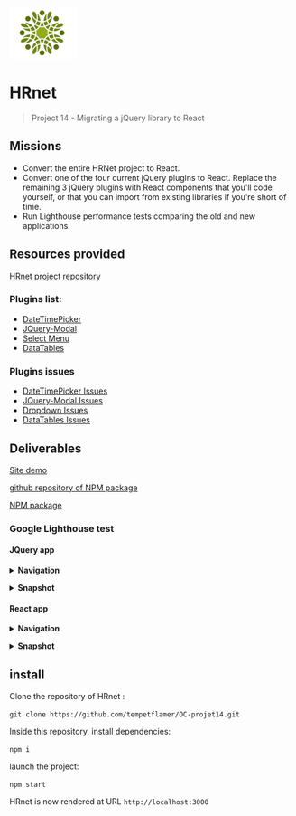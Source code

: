 ![logo](https://raw.githubusercontent.com/tempetflamer/Assets/main/oc/oc14/logo/logo_120_compressed.png)

# HRnet

> Project 14 - Migrating a jQuery library to React

## Missions

- Convert the entire HRNet project to React.
- Convert one of the four current jQuery plugins to React. Replace the remaining 3 jQuery plugins with React components that you'll code yourself, or that you can import from existing libraries if you're short of time.
- Run Lighthouse performance tests comparing the old and new applications.

## Resources provided

[HRnet project repository](https://github.com/OpenClassrooms-Student-Center/P12_Front-end)

### Plugins list:

- [DateTimePicker](https://github.com/xdan/datetimepicker)
- [JQuery-Modal](https://github.com/kylefox/jquery-modal)
- [Select Menu](https://github.com/jquery/jquery-ui/blob/main/ui/widgets/selectmenu.js)
- [DataTables](https://github.com/DataTables/DataTables)

### Plugins issues

- [DateTimePicker Issues](https://github.com/OpenClassrooms-Student-Center/P12_Front-end/issues/1)
- [JQuery-Modal Issues](https://github.com/OpenClassrooms-Student-Center/P12_Front-end/issues/3)
- [Dropdown Issues](https://github.com/OpenClassrooms-Student-Center/P12_Front-end/issues/4)
- [DataTables Issues](https://github.com/OpenClassrooms-Student-Center/P12_Front-end/issues/2)

## Deliverables

[Site demo](https://hrnet-wh.netlify.app/)

[github repository of NPM package](https://github.com/tempetflamer/dropdown_library)

[NPM package](https://www.npmjs.com/package/custom_dropdown_comp)

### Google Lighthouse test

#### JQuery app

**<details><summary>Navigation</summary>**

Create employee page

- Desktop [JSON](https://minhaskamal.github.io/DownGit/#/home?url=https://github.com/tempetflamer/Assets/blob/main/oc/oc14/lighthouse/jquery/hrnet_create_employee_nav_desktop.json) | [HTML](https://minhaskamal.github.io/DownGit/#/home?url=https://github.com/tempetflamer/Assets/blob/main/oc/oc14/lighthouse/jquery/hrnet_create_employee_nav_desktop.html) | [PDF resume](https://minhaskamal.github.io/DownGit/#/home?url=https://github.com/tempetflamer/Assets/blob/main/oc/oc14/lighthouse/jquery/hrnet_create_employee_nav_desktop_resume-compressed.pdf) | [PDF expended](https://minhaskamal.github.io/DownGit/#/home?url=https://github.com/tempetflamer/Assets/blob/main/oc/oc14/lighthouse/jquery/hrnet_create_employee_nav_desktop-compressed.pdf)
- Mobile [JSON](https://minhaskamal.github.io/DownGit/#/home?url=https://github.com/tempetflamer/Assets/blob/main/oc/oc14/lighthouse/jquery/hrnet_create_employee_nav_mobile.json) | [HTML](https://minhaskamal.github.io/DownGit/#/home?url=https://github.com/tempetflamer/Assets/blob/main/oc/oc14/lighthouse/jquery/hrnet_create_employee_nav_mobile.html) | [PDF resume](https://minhaskamal.github.io/DownGit/#/home?url=https://github.com/tempetflamer/Assets/blob/main/oc/oc14/lighthouse/jquery/hrnet_create_employee_nav_mobile_resume-compressed.pdf) | [PDF expended](https://minhaskamal.github.io/DownGit/#/home?url=https://github.com/tempetflamer/Assets/blob/main/oc/oc14/lighthouse/jquery/hrnet_create_employee_nav_mobile-compressed.pdf)

List employees page

- Desktop [JSON](https://minhaskamal.github.io/DownGit/#/home?url=https://github.com/tempetflamer/Assets/blob/main/oc/oc14/lighthouse/jquery/hrnet_list_employee_nav_desktop.json) | [HTML](https://minhaskamal.github.io/DownGit/#/home?url=https://github.com/tempetflamer/Assets/blob/main/oc/oc14/lighthouse/jquery/hrnet_list_employee_nav_desktop.html) | [PDF resume](https://minhaskamal.github.io/DownGit/#/home?url=https://github.com/tempetflamer/Assets/blob/main/oc/oc14/lighthouse/jquery/hrnet_list_employee_nav_desktop_resume-compressed.pdf) | [PDF expended](https://minhaskamal.github.io/DownGit/#/home?url=https://github.com/tempetflamer/Assets/blob/main/oc/oc14/lighthouse/jquery/hrnet_list_employee_nav_desktop-compressed.pdf)
- Mobile [JSON](https://minhaskamal.github.io/DownGit/#/home?url=https://github.com/tempetflamer/Assets/blob/main/oc/oc14/lighthouse/jquery/hrnet_list_employee_nav_mobile.json) | [HTML](https://minhaskamal.github.io/DownGit/#/home?url=https://github.com/tempetflamer/Assets/blob/main/oc/oc14/lighthouse/jquery/hrnet_list_employee_nav_mobile.html) | [PDF resume](https://minhaskamal.github.io/DownGit/#/home?url=https://github.com/tempetflamer/Assets/blob/main/oc/oc14/lighthouse/jquery/hrnet_list_employee_nav_mobile_resume-compressed.pdf) | [PDF expended](https://minhaskamal.github.io/DownGit/#/home?url=https://github.com/tempetflamer/Assets/blob/main/oc/oc14/lighthouse/jquery/hrnet_list_employee_nav_mobile-compressed.pdf)

</details>

**<details><summary>Snapshot</summary>**

Create employee page

- Desktop [JSON](https://minhaskamal.github.io/DownGit/#/home?url=https://github.com/tempetflamer/Assets/blob/main/oc/oc14/lighthouse/jquery/hrnet_create_employee_snap_desktop.json) | [HTML](https://minhaskamal.github.io/DownGit/#/home?url=https://github.com/tempetflamer/Assets/blob/main/oc/oc14/lighthouse/jquery/hrnet_create_employee_snap_desktop.html) | [PDF resume](https://minhaskamal.github.io/DownGit/#/home?url=https://github.com/tempetflamer/Assets/blob/main/oc/oc14/lighthouse/jquery/hrnet_create_employee_snap_desktop_resume-compressed.pdf) | [PDF expended](https://minhaskamal.github.io/DownGit/#/home?url=https://github.com/tempetflamer/Assets/blob/main/oc/oc14/lighthouse/jquery/hrnet_create_employee_snap_desktop-compressed.pdf)
- Mobile [JSON](https://minhaskamal.github.io/DownGit/#/home?url=https://github.com/tempetflamer/Assets/blob/main/oc/oc14/lighthouse/jquery/hrnet_create_employee_snap_mobile.json) | [HTML](https://minhaskamal.github.io/DownGit/#/home?url=https://github.com/tempetflamer/Assets/blob/main/oc/oc14/lighthouse/jquery/hrnet_create_employee_snap_mobile.html) | [PDF resume](https://minhaskamal.github.io/DownGit/#/home?url=https://github.com/tempetflamer/Assets/blob/main/oc/oc14/lighthouse/jquery/hrnet_create_employee_snap_mobile_resume-compressed.pdf) | [PDF expended](https://minhaskamal.github.io/DownGit/#/home?url=https://github.com/tempetflamer/Assets/blob/main/oc/oc14/lighthouse/jquery/hrnet_create_employee_snap_mobile-compressed.pdf)

List employees page

- Desktop [JSON](https://minhaskamal.github.io/DownGit/#/home?url=https://github.com/tempetflamer/Assets/blob/main/oc/oc14/lighthouse/jquery/hrnet_list_employee_snap_desktop.json) | [HTML](https://minhaskamal.github.io/DownGit/#/home?url=https://github.com/tempetflamer/Assets/blob/main/oc/oc14/lighthouse/jquery/hrnet_list_employee_snap_desktop.html) | [PDF resume](https://minhaskamal.github.io/DownGit/#/home?url=https://github.com/tempetflamer/Assets/blob/main/oc/oc14/lighthouse/jquery/hrnet_list_employee_snap_desktop_resume-compressed.pdf) | [PDF expended](https://minhaskamal.github.io/DownGit/#/home?url=https://github.com/tempetflamer/Assets/blob/main/oc/oc14/lighthouse/jquery/hrnet_list_employee_snap_desktop-compressed.pdf)
- Mobile [JSON](https://minhaskamal.github.io/DownGit/#/home?url=https://github.com/tempetflamer/Assets/blob/main/oc/oc14/lighthouse/jquery/hrnet_list_employee_snap_mobile.json) | [HTML](https://minhaskamal.github.io/DownGit/#/home?url=https://github.com/tempetflamer/Assets/blob/main/oc/oc14/lighthouse/jquery/hrnet_list_employee_snap_mobile.html) | [PDF resume](https://minhaskamal.github.io/DownGit/#/home?url=https://github.com/tempetflamer/Assets/blob/main/oc/oc14/lighthouse/jquery/hrnet_list_employee_snap_mobile_resume-compressed.pdf) | [PDF expended](https://minhaskamal.github.io/DownGit/#/home?url=https://github.com/tempetflamer/Assets/blob/main/oc/oc14/lighthouse/jquery/hrnet_list_employee_snap_mobile-compressed.pdf)

</details>

#### React app

**<details><summary>Navigation</summary>**

Create employee page

- Desktop [JSON](https://minhaskamal.github.io/DownGit/#/home?url=https://github.com/tempetflamer/Assets/blob/main/oc/oc14/lighthouse/react/hrnet_create_employee_nav_desktop.json) | [HTML](https://minhaskamal.github.io/DownGit/#/home?url=https://github.com/tempetflamer/Assets/blob/main/oc/oc14/lighthouse/react/hrnet_create_employee_nav_desktop.html) | [PDF resume](https://minhaskamal.github.io/DownGit/#/home?url=https://github.com/tempetflamer/Assets/blob/main/oc/oc14/lighthouse/react/hrnet_create_employee_nav_desktop_resume-compressed.pdf) | [PDF expended](https://minhaskamal.github.io/DownGit/#/home?url=https://github.com/tempetflamer/Assets/blob/main/oc/oc14/lighthouse/react/hrnet_create_employee_nav_desktop-compressed.pdf)
- Mobile [JSON](https://minhaskamal.github.io/DownGit/#/home?url=https://github.com/tempetflamer/Assets/blob/main/oc/oc14/lighthouse/react/hrnet_create_employee_nav_mobile.json) | [HTML](https://minhaskamal.github.io/DownGit/#/home?url=https://github.com/tempetflamer/Assets/blob/main/oc/oc14/lighthouse/react/hrnet_create_employee_nav_mobile.html) | [PDF resume](https://minhaskamal.github.io/DownGit/#/home?url=https://github.com/tempetflamer/Assets/blob/main/oc/oc14/lighthouse/react/hrnet_create_employee_nav_mobile_resume-compressed.pdf) | [PDF expended](https://minhaskamal.github.io/DownGit/#/home?url=https://github.com/tempetflamer/Assets/blob/main/oc/oc14/lighthouse/react/hrnet_create_employee_nav_mobile-compressed.pdf)

List employees page

- Desktop [JSON](https://minhaskamal.github.io/DownGit/#/home?url=https://github.com/tempetflamer/Assets/blob/main/oc/oc14/lighthouse/react/hrnet_list_employee_nav_desktop.json) | [HTML](https://minhaskamal.github.io/DownGit/#/home?url=https://github.com/tempetflamer/Assets/blob/main/oc/oc14/lighthouse/react/hrnet_list_employee_nav_desktop.html) | [PDF resume](https://minhaskamal.github.io/DownGit/#/home?url=https://github.com/tempetflamer/Assets/blob/main/oc/oc14/lighthouse/react/hrnet_list_employee_nav_desktop_resume-compressed.pdf) | [PDF expended](https://minhaskamal.github.io/DownGit/#/home?url=https://github.com/tempetflamer/Assets/blob/main/oc/oc14/lighthouse/react/hrnet_list_employee_nav_desktop-compressed.pdf)
- Mobile [JSON](https://minhaskamal.github.io/DownGit/#/home?url=https://github.com/tempetflamer/Assets/blob/main/oc/oc14/lighthouse/react/hrnet_list_employee_nav_mobile.json) | [HTML](https://minhaskamal.github.io/DownGit/#/home?url=https://github.com/tempetflamer/Assets/blob/main/oc/oc14/lighthouse/react/hrnet_list_employee_nav_mobile.html) | [PDF resume](https://minhaskamal.github.io/DownGit/#/home?url=https://github.com/tempetflamer/Assets/blob/main/oc/oc14/lighthouse/react/hrnet_list_employee_nav_mobile_resume-compressed.pdf) | [PDF expended](https://minhaskamal.github.io/DownGit/#/home?url=https://github.com/tempetflamer/Assets/blob/main/oc/oc14/lighthouse/react/hrnet_list_employee_nav_mobile-compressed.pdf)

Error 404 page

- Desktop [JSON](https://minhaskamal.github.io/DownGit/#/home?url=https://github.com/tempetflamer/Assets/blob/main/oc/oc14/lighthouse/react/error_nav_desktop.json) | [HTML](https://minhaskamal.github.io/DownGit/#/home?url=https://github.com/tempetflamer/Assets/blob/main/oc/oc14/lighthouse/react/error_nav_desktop.html) | [PDF resume](https://minhaskamal.github.io/DownGit/#/home?url=https://github.com/tempetflamer/Assets/blob/main/oc/oc14/lighthouse/react/error_nav_desktop_resume-compressed.pdf) | [PDF expended](https://minhaskamal.github.io/DownGit/#/home?url=https://github.com/tempetflamer/Assets/blob/main/oc/oc14/lighthouse/react/error_nav_desktop-compressed.pdf)
- Mobile [JSON](https://minhaskamal.github.io/DownGit/#/home?url=https://github.com/tempetflamer/Assets/blob/main/oc/oc14/lighthouse/react/error_nav_mobile.json) | [HTML](https://minhaskamal.github.io/DownGit/#/home?url=https://github.com/tempetflamer/Assets/blob/main/oc/oc14/lighthouse/react/error_nav_mobile.html) | [PDF resume](https://minhaskamal.github.io/DownGit/#/home?url=https://github.com/tempetflamer/Assets/blob/main/oc/oc14/lighthouse/react/error_nav_mobile_resume-compressed.pdf) | [PDF expended](https://minhaskamal.github.io/DownGit/#/home?url=https://github.com/tempetflamer/Assets/blob/main/oc/oc14/lighthouse/react/error_nav_mobile-compressed.pdf)

</details>

**<details><summary>Snapshot</summary>**

Create employee page

- Desktop [JSON](https://minhaskamal.github.io/DownGit/#/home?url=https://github.com/tempetflamer/Assets/blob/main/oc/oc14/lighthouse/react/hrnet_create_employee_snap_desktop.json) | [HTML](https://minhaskamal.github.io/DownGit/#/home?url=https://github.com/tempetflamer/Assets/blob/main/oc/oc14/lighthouse/react/hrnet_create_employee_snap_desktop.html) | [PDF resume](https://minhaskamal.github.io/DownGit/#/home?url=https://github.com/tempetflamer/Assets/blob/main/oc/oc14/lighthouse/react/hrnet_create_employee_snap_desktop_resume-compressed.pdf) | [PDF expended](https://minhaskamal.github.io/DownGit/#/home?url=https://github.com/tempetflamer/Assets/blob/main/oc/oc14/lighthouse/react/hrnet_create_employee_snap_desktop-compressed.pdf)
- Mobile [JSON](https://minhaskamal.github.io/DownGit/#/home?url=https://github.com/tempetflamer/Assets/blob/main/oc/oc14/lighthouse/react/hrnet_create_employee_snap_mobile.json) | [HTML](https://minhaskamal.github.io/DownGit/#/home?url=https://github.com/tempetflamer/Assets/blob/main/oc/oc14/lighthouse/react/hrnet_create_employee_snap_mobile.html) | [PDF resume](https://minhaskamal.github.io/DownGit/#/home?url=https://github.com/tempetflamer/Assets/blob/main/oc/oc14/lighthouse/react/hrnet_create_employee_snap_mobile_resume-compressed.pdf) | [PDF expended](https://minhaskamal.github.io/DownGit/#/home?url=https://github.com/tempetflamer/Assets/blob/main/oc/oc14/lighthouse/react/hrnet_create_employee_snap_mobile-compressed.pdf)

List employees page

- Desktop [JSON](https://minhaskamal.github.io/DownGit/#/home?url=https://github.com/tempetflamer/Assets/blob/main/oc/oc14/lighthouse/react/hrnet_list_employee_snap_desktop.json) | [HTML](https://minhaskamal.github.io/DownGit/#/home?url=https://github.com/tempetflamer/Assets/blob/main/oc/oc14/lighthouse/react/hrnet_list_employee_snap_desktop.html) | [PDF resume](https://minhaskamal.github.io/DownGit/#/home?url=https://github.com/tempetflamer/Assets/blob/main/oc/oc14/lighthouse/react/hrnet_list_employee_snap_desktop_resume-compressed.pdf) | [PDF expended](https://minhaskamal.github.io/DownGit/#/home?url=https://github.com/tempetflamer/Assets/blob/main/oc/oc14/lighthouse/react/hrnet_list_employee_snap_desktop-compressed.pdf)
- Mobile [JSON](https://minhaskamal.github.io/DownGit/#/home?url=https://github.com/tempetflamer/Assets/blob/main/oc/oc14/lighthouse/react/hrnet_list_employee_snap_mobile.json) | [HTML](https://minhaskamal.github.io/DownGit/#/home?url=https://github.com/tempetflamer/Assets/blob/main/oc/oc14/lighthouse/react/hrnet_list_employee_snap_mobile.html) | [PDF resume](https://minhaskamal.github.io/DownGit/#/home?url=https://github.com/tempetflamer/Assets/blob/main/oc/oc14/lighthouse/react/hrnet_list_employee_snap_mobile_resume-compressed.pdf) | [PDF expended](https://minhaskamal.github.io/DownGit/#/home?url=https://github.com/tempetflamer/Assets/blob/main/oc/oc14/lighthouse/react/hrnet_list_employee_snap_mobile-compressed.pdf)

Error 404 page

- Desktop [JSON](https://minhaskamal.github.io/DownGit/#/home?url=https://github.com/tempetflamer/Assets/blob/main/oc/oc14/lighthouse/react/error_snap_desktop.json) | [HTML](https://minhaskamal.github.io/DownGit/#/home?url=https://github.com/tempetflamer/Assets/blob/main/oc/oc14/lighthouse/react/error_snap_desktop.html) | [PDF resume](https://minhaskamal.github.io/DownGit/#/home?url=https://github.com/tempetflamer/Assets/blob/main/oc/oc14/lighthouse/react/error_snap_desktop_resume-compressed.pdf) | [PDF expended](https://minhaskamal.github.io/DownGit/#/home?url=https://github.com/tempetflamer/Assets/blob/main/oc/oc14/lighthouse/react/error_snap_desktop-compressed.pdf)
- Mobile [JSON](https://minhaskamal.github.io/DownGit/#/home?url=https://github.com/tempetflamer/Assets/blob/main/oc/oc14/lighthouse/react/error_snap_mobile.json) | [HTML](https://minhaskamal.github.io/DownGit/#/home?url=https://github.com/tempetflamer/Assets/blob/main/oc/oc14/lighthouse/react/error_snap_mobile.html) | [PDF resume](https://minhaskamal.github.io/DownGit/#/home?url=https://github.com/tempetflamer/Assets/blob/main/oc/oc14/lighthouse/react/error_snap_mobile_resume-compressed.pdf) | [PDF expended](https://minhaskamal.github.io/DownGit/#/home?url=https://github.com/tempetflamer/Assets/blob/main/oc/oc14/lighthouse/react/error_snap_mobile-compressed.pdf)

</details>

## install

Clone the repository of HRnet :

`git clone https://github.com/tempetflamer/OC-projet14.git`

Inside this repository, install dependencies:

`npm i`

launch the project:

`npm start`

HRnet is now rendered at URL `http://localhost:3000`
